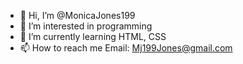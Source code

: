 - 👋 Hi, I’m @MonicaJones199
- 👀 I’m interested in programming
- 🌱 I’m currently learning HTML, CSS
- 📫 How to reach me Email: Mj199Jones@gmail.com

<!---
MonicaJones199/MonicaJones199 is a ✨ special ✨ repository because its `README.md` (this file) appears on your GitHub profile.
You can click the Preview link to take a look at your changes.
--->
